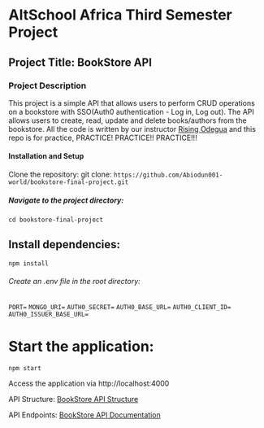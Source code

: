 # AltSchool Africa Third Semester Project

## Project Title: BookStore API

### Project Description

This project is a simple API that allows users to perform CRUD operations on a bookstore with SSO(Auth0 authentication - Log in, Log out). The API allows users to create, read, update and delete books/authors from the bookstore. All the code is written by our instructor [Rising Odegua](https://www.linkedin.com/in/risingdeveloper/) and this repo is for practice, PRACTICE! PRACTICE!! PRACTICE!!!

#### Installation and Setup

Clone the repository:
git clone:
`https://github.com/Abiodun001-world/bookstore-final-project.git
`

##### Navigate to the project directory:

`cd bookstore-final-project`

## Install dependencies:

`npm install
`

###### Create an .env file in the root directory:

`PORT=`
`MONGO_URI=`
`AUTH0_SECRET=`
`AUTH0_BASE_URL=`
`AUTH0_CLIENT_ID=`
`AUTH0_ISSUER_BASE_URL=`

# Start the application:

`npm start`

Access the application via http://localhost:4000

API Structure:
[BookStore API Structure](https://hackmd.io/@aiodun001-world/Bk_XlYUdJg)

API Endpoints:
[BookStore API Documentation](https://documenter.getpostman.com/view/28730642/2sAYX5KNKR)
